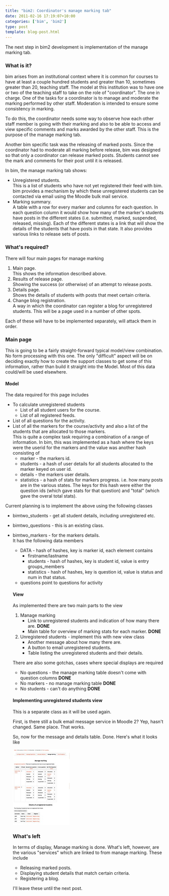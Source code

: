 ```yaml
---
title: "bim2: Coordinator's manage marking tab"
date: 2011-02-16 17:19:07+10:00
categories: ['bim', 'bim2']
type: post
template: blog-post.html
---
```

The next step in bim2 development is implementation of the manage marking tab.

### What is it?

bim arises from an institutional context where it is common for courses to have at least a couple hundred students and greater than 10, sometimes greater than 20, teaching staff. The model at this institution was to have one or two of the teaching staff to take on the role of "coordinator". The one in charge. One of the tasks for a coordinator is to manage and moderate the marking performed by other staff. Moderation is intended to ensure some consistency in marking.

To do this, the coordinator needs some way to observe how each other staff member is going with their marking and also to be able to access and view specific comments and marks awarded by the other staff. This is the purpose of the manage marking tab.

Another bim specific task was the releasing of marked posts. Since the coordinator had to moderate all marking before release, bim was designed so that only a coordinator can release marked posts. Students cannot see the mark and comments for their post until it is released.

In bim, the manage marking tab shows:

- Unregistered students.  
    This is a list of students who have not yet registered their feed with bim. bim provides a mechanism by which these unregistered students can be contacted via email using the Moodle bulk mail service.
- Marking summary.  
    A table with a row for every marker and columns for each question. In each question column it would show how many of the marker's students have posts in the different states (i.e. submitted, marked, suspended, released, missing). Each of the different states is a link that will show the details of the students that have posts in that state. It also provides various links to release sets of posts.

### What's required?

There will four main pages for manage marking

1. Main page.  
    This shows the information described above.
2. Results of release page.  
    Showing the success (or otherwise) of an attempt to release posts.
3. Details page.  
    Shows the details of students with posts that meet certain criteria.
4. Change blog registration.  
    A way in which the coordinator can register a blog for unregistered students. This will be a page used in a number of other spots.

Each of these will have to be implemented separately, will attack them in order.

### Main page

This is going to be a fairly straight-forward typical model/view combination. No form processing with this one. The only "difficult" aspect will be on deciding exactly how to create the support classes to get some of this information, rather than build it straight into the Model. Most of this data could/will be used elsewhere.

#### Model

The data required for this page includes

- To calculate unregistered students
    - List of all student users for the course.
    - List of all registered feeds.
- List of all questions for the activity.
- List of all the markers for the course/activity and also a list of the students that are allocated to those markers.  
    This is quite a complex task requiring a combination of a range of information. In bim, this was implemented as a hash where the keys were the userid for the markers and the value was another hash consisting of
    - marker - the markers id.
    - students - a hash of user details for all students allocated to the marker keyed on user id.
    - details - the markers user details.
    - statistics - a hash of stats for markers progress. i.e. how many posts are in the various states. The keys for this hash were either the question ids (which gave stats for that question) and "total" (which gave the overal total stats).

Current planning is to implement the above using the following classes

- bimtwo\_students - get all student details, including unregistered etc.
- bimtwo\_questions - this is an existing class.
- bimtwo\_markers - for the markers details.  
    It has the following data members
    
    - DATA - hash of hashes, key is marker id, each element contains
        - firstname/lastname
        - students - hash of hashes, key is student id, value is entry groups\_members
        - statistics - hash of hashes, key is question id, value is status and num in that status.
    - questions point to questions for activity
    
    #### View
    
    As implemented there are two main parts to the view
    
    1. Manage marking
        - Link to unregistered students and indication of how many there are. **DONE**
        - Main table for overview of marking stats for each marker. **DONE**
    2. Unregistered students - implement this with new view class
        - Another message about how many there are.
        - A button to email unregistered students.
        - Table listing the unregistered students and their details.
    
    There are also some gotchas, cases where special displays are required
    
    - No questions - the manage marking table doesn't come with question columns **DONE**
    - No markers - no manage marking table **DONE**
    - No students - can't do anything **DONE**
    
    #### Implementing unregistered students view
    
    This is a separate class as it will be used again.
    
    First, is there still a bulk email message service in Moodle 2? Yep, hasn't changed. Same place. That works.
    
    So, now for the message and details table. Done. Here's what it looks like
    
    [![Manage marking](images/5450422292_8e24abb6f0_m.jpg)](http://www.flickr.com/photos/david_jones/5450422292/ "Manage marking by David T Jones, on Flickr")
    
    ### What's left
    
    In terms of display, Manage marking is done. What's left, however, are the various "services" which are linked to from manage marking. These include
    
    - Releasing marked posts.
    - Displaying student details that match certain criteria.
    - Registering a blog.
    
    I'll leave these until the next post.